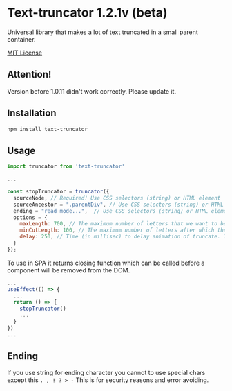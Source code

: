 # Text-truncator 1.2.1v (beta)

Universal library that makes a lot of text truncated in a small parent container.

[MIT License](LICENSE.txt)

## Attention!
Version before 1.0.11 didn't work correctly. Please update it.

## Installation

```sh
npm install text-truncator
```
## Usage

```js / ts
import truncator from 'text-truncator'

...

const stopTruncator = truncator({
  sourceNode, // Required! Use CSS selectors (string) or HTML element
  sourceAncestor = ".parentDiv", // Use CSS selectors (string) or HTML element. By default it uses "body"
  ending = "read mode...",  // Use CSS selectors (string) or HTML element. By default it uses ...
  options = {
    maxLength: 700, // The maximum number of letters that we want to be shown before truncate. By default it uses Infinity
    minCutLength: 100, // The maximum number of letters after which the text completely disappears. By default it uses 0
    delay: 250, // Time (in millisec) to delay animation of truncate. Inside itself truncator uses the throttling function. By default it uses 100
  }
});
```

To use in SPA it returns closing function which can be called before a component will be removed from the DOM.

```js / ts
...
useEffect(() => {
  ...
  return () => {
    stopTruncator()
    ...
  }
})
...
```

## Ending
If you use string for ending character you cannot to use special chars except this ```. , ! ? > -```
This is for security reasons and error avoiding.